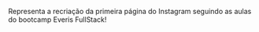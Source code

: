 Representa a recriação da primeira página do Instagram seguindo as aulas do bootcamp Everis FullStack!